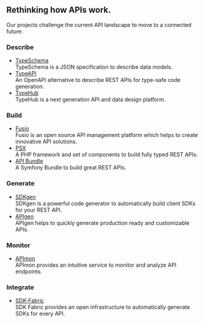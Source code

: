 
## Rethinking how APIs work.

Our projects challenge the current API landscape to move to a connected future.

### Describe

* [TypeSchema](https://typeschema.org/)  
  TypeSchema is a JSON specification to describe data models.
* [TypeAPI](https://typeapi.org/)  
  An OpenAPI alternative to describe REST APIs for type-safe code generation.
* [TypeHub](https://typehub.cloud/)  
  TypeHub is a next generation API and data design platform.

### Build

* [Fusio](https://www.fusio-project.org/)  
  Fusio is an open source API management platform which helps to create innovative API solutions.
* [PSX](https://phpsx.org/)  
  A PHP framework and set of components to build fully typed REST APIs.
* [API Bundle](https://github.com/apioo/psx-api-bundle)  
  A Symfony Bundle to build great REST APIs.

### Generate

* [SDKgen](https://sdkgen.app/)  
  SDKgen is a powerful code generator to automatically build client SDKs for your REST API.
* [APIgen](https://apigen.app/)  
  APIgen helps to quickly generate production ready and customizable APIs.

### Monitor

* [APImon](https://apimon.app/)  
  APImon provides an intuitive service to monitor and analyze API endpoints.

### Integrate

* [SDK-Fabric](https://sdk-fabric.org/)  
  SDK Fabric provides an open infrastructure to automatically generate SDKs for every API.

